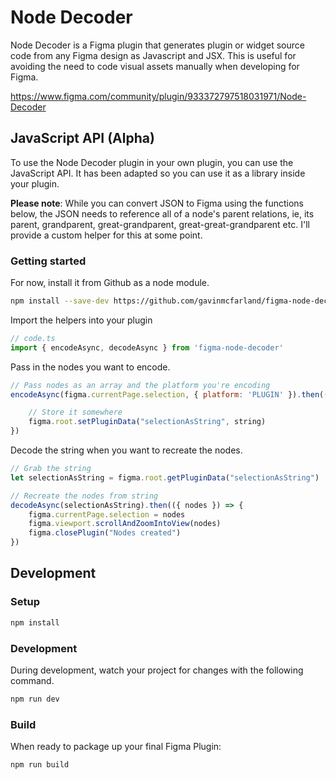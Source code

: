 # Node Decoder

Node Decoder is a Figma plugin that generates plugin or widget source code from any Figma design as Javascript and JSX. This is useful for avoiding the need to code visual assets manually when developing for Figma.

https://www.figma.com/community/plugin/933372797518031971/Node-Decoder

## JavaScript API (Alpha)

To use the Node Decoder plugin in your own plugin, you can use the JavaScript API. It has been adapted so you can use it as a library inside your plugin.

**Please note**: While you can convert JSON to Figma using the functions below, the JSON needs to reference all of a node's parent relations, ie, its parent, grandparent, great-grandparent, great-great-grandparent etc. I'll provide a custom helper for this at some point.

### Getting started

For now, install it from Github as a node module.

```bash
npm install --save-dev https://github.com/gavinmcfarland/figma-node-decoder/tarball/javascript-api
```

Import the helpers into your plugin

```js
// code.ts
import { encodeAsync, decodeAsync } from 'figma-node-decoder'
```

Pass in the nodes you want to encode.

```js
// Pass nodes as an array and the platform you're encoding
encodeAsync(figma.currentPage.selection, { platform: 'PLUGIN' }).then((string) => {

    // Store it somewhere
    figma.root.setPluginData("selectionAsString", string)
})
```

Decode the string when you want to recreate the nodes.

```js
// Grab the string
let selectionAsString = figma.root.getPluginData("selectionAsString")

// Recreate the nodes from string
decodeAsync(selectionAsString).then(({ nodes }) => {
    figma.currentPage.selection = nodes
    figma.viewport.scrollAndZoomIntoView(nodes)
    figma.closePlugin("Nodes created")
})
```

## Development

### Setup
```bash
npm install
```

### Development
During development, watch your project for changes with the following command.

```bash
npm run dev
```

### Build
When ready to package up your final Figma Plugin:
```bash
npm run build
```
